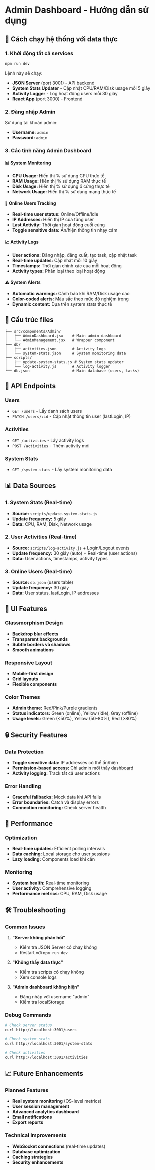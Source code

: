 # Admin Dashboard - Hướng dẫn sử dụng

## 🚀 Cách chạy hệ thống với data thực

### 1. Khởi động tất cả services

```bash
npm run dev
```

Lệnh này sẽ chạy:
- **JSON Server** (port 3001) - API backend
- **System Stats Updater** - Cập nhật CPU/RAM/Disk usage mỗi 5 giây
- **Activity Logger** - Log hoạt động users mỗi 30 giây  
- **React App** (port 3000) - Frontend

### 2. Đăng nhập Admin

Sử dụng tài khoản admin:
- **Username:** `admin`
- **Password:** `admin`

### 3. Các tính năng Admin Dashboard

#### 📊 **System Monitoring**
- **CPU Usage:** Hiển thị % sử dụng CPU thực tế
- **RAM Usage:** Hiển thị % sử dụng RAM thực tế
- **Disk Usage:** Hiển thị % sử dụng ổ cứng thực tế
- **Network Usage:** Hiển thị % sử dụng mạng thực tế

#### 👥 **Online Users Tracking**
- **Real-time user status:** Online/Offline/Idle
- **IP Addresses:** Hiển thị IP của từng user
- **Last Activity:** Thời gian hoạt động cuối cùng
- **Toggle sensitive data:** Ẩn/hiện thông tin nhạy cảm

#### 📈 **Activity Logs**
- **User actions:** Đăng nhập, đăng xuất, tạo task, cập nhật task
- **Real-time updates:** Cập nhật mỗi 10 giây
- **Timestamps:** Thời gian chính xác của mỗi hoạt động
- **Activity types:** Phân loại theo loại hoạt động

#### ⚠️ **System Alerts**
- **Automatic warnings:** Cảnh báo khi RAM/Disk usage cao
- **Color-coded alerts:** Màu sắc theo mức độ nghiêm trọng
- **Dynamic content:** Dựa trên system stats thực tế

## 📁 Cấu trúc files

```
├── src/components/Admin/
│   ├── AdminDashboard.jsx    # Main admin dashboard
│   └── AdminManagement.jsx   # Wrapper component
├── db/
│   ├── activities.json       # Activity logs
│   └── system-stats.json     # System monitoring data
├── scripts/
│   ├── update-system-stats.js # System stats updater
│   └── log-activity.js       # Activity logger
└── db.json                   # Main database (users, tasks)
```

## 🔧 API Endpoints

### Users
- `GET /users` - Lấy danh sách users
- `PATCH /users/:id` - Cập nhật thông tin user (lastLogin, IP)

### Activities  
- `GET /activities` - Lấy activity logs
- `POST /activities` - Thêm activity mới

### System Stats
- `GET /system-stats` - Lấy system monitoring data

## 📊 Data Sources

### 1. **System Stats** (Real-time)
- **Source:** `scripts/update-system-stats.js`
- **Update frequency:** 5 giây
- **Data:** CPU, RAM, Disk, Network usage

### 2. **User Activities** (Real-time)
- **Source:** `scripts/log-activity.js` + Login/Logout events
- **Update frequency:** 30 giây (auto) + Real-time (user actions)
- **Data:** User actions, timestamps, activity types

### 3. **Online Users** (Real-time)
- **Source:** `db.json` (users table)
- **Update frequency:** 30 giây
- **Data:** User status, lastLogin, IP addresses

## 🎨 UI Features

### Glassmorphism Design
- **Backdrop blur effects**
- **Transparent backgrounds**
- **Subtle borders và shadows**
- **Smooth animations**

### Responsive Layout
- **Mobile-first design**
- **Grid layouts**
- **Flexible components**

### Color Themes
- **Admin theme:** Red/Pink/Purple gradients
- **Status indicators:** Green (online), Yellow (idle), Gray (offline)
- **Usage levels:** Green (<50%), Yellow (50-80%), Red (>80%)

## 🔒 Security Features

### Data Protection
- **Toggle sensitive data:** IP addresses có thể ẩn/hiện
- **Permission-based access:** Chỉ admin mới thấy dashboard
- **Activity logging:** Track tất cả user actions

### Error Handling
- **Graceful fallbacks:** Mock data khi API fails
- **Error boundaries:** Catch và display errors
- **Connection monitoring:** Check server health

## 🚀 Performance

### Optimization
- **Real-time updates:** Efficient polling intervals
- **Data caching:** Local storage cho user sessions
- **Lazy loading:** Components load khi cần

### Monitoring
- **System health:** Real-time monitoring
- **User activity:** Comprehensive logging
- **Performance metrics:** CPU, RAM, Disk usage

## 🛠️ Troubleshooting

### Common Issues

1. **"Server không phản hồi"**
   - Kiểm tra JSON Server có chạy không
   - Restart với `npm run dev`

2. **"Không thấy data thực"**
   - Kiểm tra scripts có chạy không
   - Xem console logs

3. **"Admin dashboard không hiện"**
   - Đăng nhập với username "admin"
   - Kiểm tra localStorage

### Debug Commands

```bash
# Check server status
curl http://localhost:3001/users

# Check system stats
curl http://localhost:3001/system-stats

# Check activities
curl http://localhost:3001/activities
```

## 📈 Future Enhancements

### Planned Features
- **Real system monitoring** (OS-level metrics)
- **User session management**
- **Advanced analytics dashboard**
- **Email notifications**
- **Export reports**

### Technical Improvements
- **WebSocket connections** (real-time updates)
- **Database optimization**
- **Caching strategies**
- **Security enhancements**

